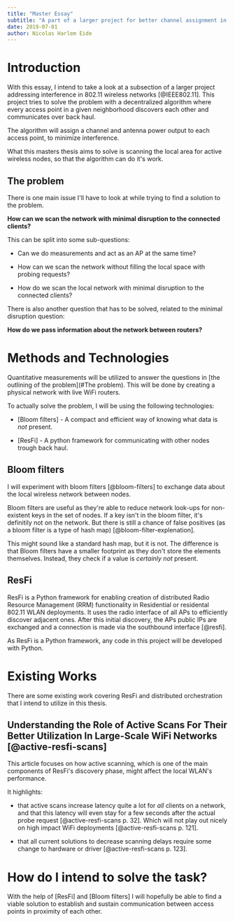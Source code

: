 ```yaml
---
title: "Master Essay"
subtitle: "A part of a larger project for better channel assignment in WiFi"
date: 2019-07-01
author: Nicolas Harlem Eide
---
```



Introduction
============

With this essay, I intend to take a look at a subsection of a larger project
addressing interference in 802.11 wireless networks [@IEEE802.11]. This project 
tries to solve the problem with a decentralized algorithm where every 
access point in a given neighborhood discovers each other and communicates 
over back haul.

The algorithm will assign a channel and antenna power output to each access 
point, to minimize interference.

What this masters thesis aims to solve is scanning the local area for active
wireless nodes, so that the algorithm can do it's work.

The problem
-----------

There is one main issue I'll have to look at while trying to find a 
solution to the problem.

**How can we scan the network with minimal disruption to the connected 
  clients?**

This can be split into some sub-questions:

*   Can we do measurements and act as an AP at the same time?

*   How can we scan the network without filling the local space with probing 
    requests?

*   How do we scan the local network with minimal disruption to the connected
    clients?

There is also another question that has to be solved, related to the minimal 
disruption question:

**How do we pass information about the network between routers?**


Methods and Technologies
========================

Quantitative measurements will be utilized to answer the questions in 
[the outlining of the problem](#The problem). This will be done by creating a
physical network with live WiFi routers.

To actually solve the problem, I will be using the following technologies:

*   [Bloom filters] - A compact and efficient way of knowing what data is *not* 
                      present.
                  
*   [ResFi] - A python framework for communicating with other nodes trough
              back haul.

Bloom filters
-------------

I will experiment with bloom filters [@bloom-filters] to exchange data about 
the local wireless network between nodes.

Bloom filters are useful as they're able to reduce network look-ups for 
non-existent keys in the set of nodes. If a key isn't in the bloom filter, 
it's definitily not on the network. But there is still a chance of false 
positives (as a bloom filter is a type of hash map) [@bloom-filter-explenation].

This might sound like a standard hash map, but it is not. The difference is that 
Bloom filters have a smaller footprint as they don't store the elements 
themselves. Instead, they check if a value is *certainly not* present.

ResFi
-----

ResFi is a Python framework for enabling creation of distributed Radio 
Resource Management (RRM) functionality in Residential or residental 802.11 
WLAN deployments. It uses the radio interface of all APs to efficiently 
discover adjacent ones. After this initial discovery, the APs public IPs are 
exchanged and a connection is made via the southbound interface [@resfi].

As ResFi is a Python framework, any code in this project will be 
developed with Python. 


Existing Works
==============

There are some existing work covering ResFi and distributed orchestration 
that I intend to utilize in this thesis.

Understanding the Role of Active Scans For Their Better Utilization In Large-Scale WiFi Networks [@active-resfi-scans]
----------------------------------------------------------------------------------------------------------------------

This article focuses on how active scanning, which is one of the main 
components of ResFi's discovery phase, might affect the local WLAN's 
performance.

It highlights:

*   that  active scans increase latency quite a lot for _all_ clients on a 
    network, and that this latency will even stay for a few seconds after the
    actual probe request [@active-resfi-scans p. 32]. Which will not play out
    nicely on high impact WiFi deployments [@active-resfi-scans p. 121].
    
*   that all current solutions to decrease scanning delays require some 
    change to hardware or driver [@active-resfi-scans p. 123].
  


How do I intend to solve the task?
===================================

With the help of [ResFi] and [Bloom filters] I will hopefully be able to find
a viable solution to establish and sustain communication between access points 
in proximity of each other.
